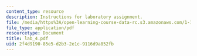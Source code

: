 ```yaml
---
content_type: resource
description: Instructions for laboratory assignment.
file: /media/https%3A/open-learning-course-data-rc.s3.amazonaws.com/1-103-civil-engineering-materials-laboratory-spring-2004/2f4d919085e5d2b32e1c9116d9a852fb_lab_4.pdf
file_type: application/pdf
resourcetype: Document
title: lab_4.pdf
uid: 2f4d9190-85e5-d2b3-2e1c-9116d9a852fb
---
```

